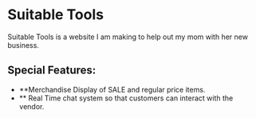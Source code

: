 # Suitable Tools
Suitable Tools is a website I am making to help out my mom with her new business. 

## Special Features: 

* **Merchandise Display of SALE and regular price items.
* ** Real Time chat system so that customers can interact with the vendor.


